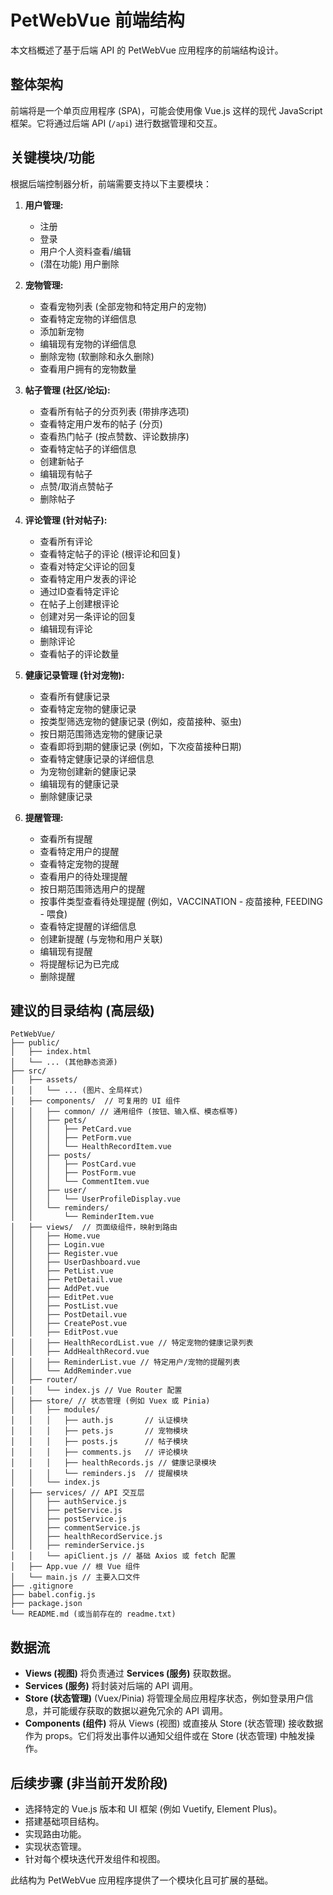 # PetWebVue 前端结构

本文档概述了基于后端 API 的 PetWebVue 应用程序的前端结构设计。

## 整体架构

前端将是一个单页应用程序 (SPA)，可能会使用像 Vue.js 这样的现代 JavaScript 框架。它将通过后端 API (`/api`) 进行数据管理和交互。

## 关键模块/功能

根据后端控制器分析，前端需要支持以下主要模块：

1.  **用户管理:**
    *   注册
    *   登录
    *   用户个人资料查看/编辑
    *   (潜在功能) 用户删除

2.  **宠物管理:**
    *   查看宠物列表 (全部宠物和特定用户的宠物)
    *   查看特定宠物的详细信息
    *   添加新宠物
    *   编辑现有宠物的详细信息
    *   删除宠物 (软删除和永久删除)
    *   查看用户拥有的宠物数量

3.  **帖子管理 (社区/论坛):**
    *   查看所有帖子的分页列表 (带排序选项)
    *   查看特定用户发布的帖子 (分页)
    *   查看热门帖子 (按点赞数、评论数排序)
    *   查看特定帖子的详细信息
    *   创建新帖子
    *   编辑现有帖子
    *   点赞/取消点赞帖子
    *   删除帖子

4.  **评论管理 (针对帖子):**
    *   查看所有评论
    *   查看特定帖子的评论 (根评论和回复)
    *   查看对特定父评论的回复
    *   查看特定用户发表的评论
    *   通过ID查看特定评论
    *   在帖子上创建根评论
    *   创建对另一条评论的回复
    *   编辑现有评论
    *   删除评论
    *   查看帖子的评论数量

5.  **健康记录管理 (针对宠物):**
    *   查看所有健康记录
    *   查看特定宠物的健康记录
    *   按类型筛选宠物的健康记录 (例如，疫苗接种、驱虫)
    *   按日期范围筛选宠物的健康记录
    *   查看即将到期的健康记录 (例如，下次疫苗接种日期)
    *   查看特定健康记录的详细信息
    *   为宠物创建新的健康记录
    *   编辑现有的健康记录
    *   删除健康记录

6.  **提醒管理:**
    *   查看所有提醒
    *   查看特定用户的提醒
    *   查看特定宠物的提醒
    *   查看用户的待处理提醒
    *   按日期范围筛选用户的提醒
    *   按事件类型查看待处理提醒 (例如，VACCINATION - 疫苗接种, FEEDING - 喂食)
    *   查看特定提醒的详细信息
    *   创建新提醒 (与宠物和用户关联)
    *   编辑现有提醒
    *   将提醒标记为已完成
    *   删除提醒

## 建议的目录结构 (高层级)

```
PetWebVue/
├── public/
│   ├── index.html
│   └── ... (其他静态资源)
├── src/
│   ├── assets/
│   │   └── ... (图片、全局样式)
│   ├── components/  // 可复用的 UI 组件
│   │   ├── common/ // 通用组件 (按钮、输入框、模态框等)
│   │   ├── pets/
│   │   │   ├── PetCard.vue
│   │   │   ├── PetForm.vue
│   │   │   └── HealthRecordItem.vue
│   │   ├── posts/
│   │   │   ├── PostCard.vue
│   │   │   ├── PostForm.vue
│   │   │   └── CommentItem.vue
│   │   ├── user/
│   │   │   └── UserProfileDisplay.vue
│   │   └── reminders/
│   │       └── ReminderItem.vue
│   ├── views/  // 页面级组件，映射到路由
│   │   ├── Home.vue
│   │   ├── Login.vue
│   │   ├── Register.vue
│   │   ├── UserDashboard.vue
│   │   ├── PetList.vue
│   │   ├── PetDetail.vue
│   │   ├── AddPet.vue
│   │   ├── EditPet.vue
│   │   ├── PostList.vue
│   │   ├── PostDetail.vue
│   │   ├── CreatePost.vue
│   │   ├── EditPost.vue
│   │   ├── HealthRecordList.vue // 特定宠物的健康记录列表
│   │   ├── AddHealthRecord.vue
│   │   ├── ReminderList.vue // 特定用户/宠物的提醒列表
│   │   └── AddReminder.vue
│   ├── router/
│   │   └── index.js // Vue Router 配置
│   ├── store/ // 状态管理 (例如 Vuex 或 Pinia)
│   │   ├── modules/
│   │   │   ├── auth.js       // 认证模块
│   │   │   ├── pets.js       // 宠物模块
│   │   │   ├── posts.js      // 帖子模块
│   │   │   ├── comments.js   // 评论模块
│   │   │   ├── healthRecords.js // 健康记录模块
│   │   │   └── reminders.js  // 提醒模块
│   │   └── index.js
│   ├── services/ // API 交互层
│   │   ├── authService.js
│   │   ├── petService.js
│   │   ├── postService.js
│   │   ├── commentService.js
│   │   ├── healthRecordService.js
│   │   ├── reminderService.js
│   │   └── apiClient.js // 基础 Axios 或 fetch 配置
│   ├── App.vue // 根 Vue 组件
│   └── main.js // 主要入口文件
├── .gitignore
├── babel.config.js
├── package.json
└── README.md (或当前存在的 readme.txt)
```

## 数据流

*   **Views (视图)** 将负责通过 **Services (服务)** 获取数据。
*   **Services (服务)** 将封装对后端的 API 调用。
*   **Store (状态管理)** (Vuex/Pinia) 将管理全局应用程序状态，例如登录用户信息，并可能缓存获取的数据以避免冗余的 API 调用。
*   **Components (组件)** 将从 Views (视图) 或直接从 Store (状态管理) 接收数据作为 props。它们将发出事件以通知父组件或在 Store (状态管理) 中触发操作。

## 后续步骤 (非当前开发阶段)

*   选择特定的 Vue.js 版本和 UI 框架 (例如 Vuetify, Element Plus)。
*   搭建基础项目结构。
*   实现路由功能。
*   实现状态管理。
*   针对每个模块迭代开发组件和视图。

此结构为 PetWebVue 应用程序提供了一个模块化且可扩展的基础。

